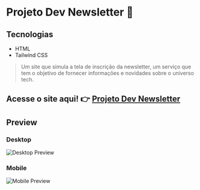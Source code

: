 # Projeto Dev Newsletter :newspaper:

## Tecnologias
* HTML
* Tailwind CSS

> Um site que simula a tela de inscrição da newsletter, um serviço que tem o objetivo de fornecer informações e novidades sobre o universo tech.

## Acesse o site aqui! :point_right: [Projeto Dev Newsletter](https://projeto-dev-newsletter.vercel.app/)

## Preview

### Desktop
![Desktop Preview](https://github.com/gcbruna/projeto-dev-newsletter/assets/115025421/f6d562d8-f0f7-4552-a0b6-3792eab163d2)

### Mobile
![Mobile Preview](https://github.com/gcbruna/projeto-dev-newsletter/assets/115025421/9686a314-1af6-4483-83a2-f7361ac428e7)

